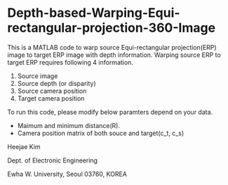 # Depth-based-Warping-Equi-rectangular-projection-360-Image
This is a MATLAB code to warp source Equi-rectangular projection(ERP) image to target ERP image with depth information.
Warping source ERP to target ERP requires following 4 information.
1) Source image
2) Source depth (or disparity)
3) Source camera position
4) Target camera position

To run this code, please modify below paramters depend on your data. 
- Maimum and minimum distance(R).
- Camera position matrix of both souce and target(c_t, c_s)


Heejae Kim

Dept. of Electronic Engineering

Ewha W. University, Seoul 03760, KOREA
